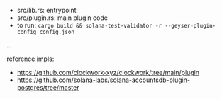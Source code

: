 - src/lib.rs: entrypoint 
- src/plugin.rs: main plugin code
- to run: `cargo build && solana-test-validator -r --geyser-plugin-config config.json`

... 

reference impls:
- https://github.com/clockwork-xyz/clockwork/tree/main/plugin
- https://github.com/solana-labs/solana-accountsdb-plugin-postgres/tree/master 